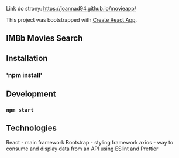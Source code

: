 Link do strony: https://joannad94.github.io/movieapp/

This project was bootstrapped with [Create React App](https://github.com/facebook/create-react-app).

## IMBb Movies Search

## Installation

### 'npm install'

## Development

### `npm start`

## Technologies

React - main framework
Bootstrap - styling framework
axios - way to consume and display data from an API
using ESlint and Prettier
